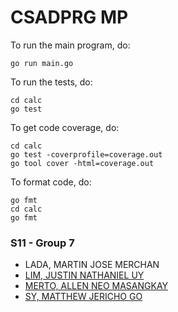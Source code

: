 # CSADPRG MP
 
To run the main program, do:
```
go run main.go
```
To run the tests, do:
```
cd calc
go test
```
To get code coverage, do:
```
cd calc
go test -coverprofile=coverage.out
go tool cover -html=coverage.out
```
To format code, do:
```
go fmt
cd calc
go fmt
```

### S11 - Group 7
- LADA, MARTIN JOSE MERCHAN
- [LIM, JUSTIN NATHANIEL UY](https://github.com/kndonetm/)
- [MERTO, ALLEN NEO MASANGKAY](https://github.com/nine-4)
- [SY, MATTHEW JERICHO GO](https://github.com/jerichosy/)
